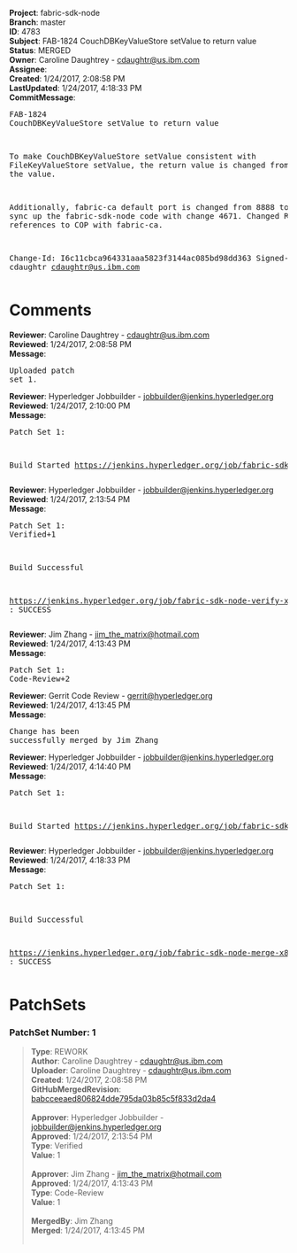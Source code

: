 <strong>Project</strong>: fabric-sdk-node<br><strong>Branch</strong>: master<br><strong>ID</strong>: 4783<br><strong>Subject</strong>: FAB-1824 CouchDBKeyValueStore setValue to return value<br><strong>Status</strong>: MERGED<br><strong>Owner</strong>: Caroline Daughtrey - cdaughtr@us.ibm.com<br><strong>Assignee</strong>:<br><strong>Created</strong>: 1/24/2017, 2:08:58 PM<br><strong>LastUpdated</strong>: 1/24/2017, 4:18:33 PM<br><strong>CommitMessage</strong>:<br><pre>FAB-1824 CouchDBKeyValueStore setValue to return value

To make CouchDBKeyValueStore setValue consistent with
FileKeyValueStore setValue, the return value is changed
from boolean to the value.

Additionally, fabric-ca default port is changed from 8888
to 7054 to sync up the fabric-sdk-node code with
change 4671.  Changed README.md references to COP with
fabric-ca.

Change-Id: I6c11cbca964331aaa5823f3144ac085bd98dd363
Signed-off-by: cdaughtr <cdaughtr@us.ibm.com>
</pre><h1>Comments</h1><strong>Reviewer</strong>: Caroline Daughtrey - cdaughtr@us.ibm.com<br><strong>Reviewed</strong>: 1/24/2017, 2:08:58 PM<br><strong>Message</strong>: <pre>Uploaded patch set 1.</pre><strong>Reviewer</strong>: Hyperledger Jobbuilder - jobbuilder@jenkins.hyperledger.org<br><strong>Reviewed</strong>: 1/24/2017, 2:10:00 PM<br><strong>Message</strong>: <pre>Patch Set 1:

Build Started https://jenkins.hyperledger.org/job/fabric-sdk-node-verify-x86_64/315/</pre><strong>Reviewer</strong>: Hyperledger Jobbuilder - jobbuilder@jenkins.hyperledger.org<br><strong>Reviewed</strong>: 1/24/2017, 2:13:54 PM<br><strong>Message</strong>: <pre>Patch Set 1: Verified+1

Build Successful 

https://jenkins.hyperledger.org/job/fabric-sdk-node-verify-x86_64/315/ : SUCCESS</pre><strong>Reviewer</strong>: Jim Zhang - jim_the_matrix@hotmail.com<br><strong>Reviewed</strong>: 1/24/2017, 4:13:43 PM<br><strong>Message</strong>: <pre>Patch Set 1: Code-Review+2</pre><strong>Reviewer</strong>: Gerrit Code Review - gerrit@hyperledger.org<br><strong>Reviewed</strong>: 1/24/2017, 4:13:45 PM<br><strong>Message</strong>: <pre>Change has been successfully merged by Jim Zhang</pre><strong>Reviewer</strong>: Hyperledger Jobbuilder - jobbuilder@jenkins.hyperledger.org<br><strong>Reviewed</strong>: 1/24/2017, 4:14:40 PM<br><strong>Message</strong>: <pre>Patch Set 1:

Build Started https://jenkins.hyperledger.org/job/fabric-sdk-node-merge-x86_64/90/</pre><strong>Reviewer</strong>: Hyperledger Jobbuilder - jobbuilder@jenkins.hyperledger.org<br><strong>Reviewed</strong>: 1/24/2017, 4:18:33 PM<br><strong>Message</strong>: <pre>Patch Set 1:

Build Successful 

https://jenkins.hyperledger.org/job/fabric-sdk-node-merge-x86_64/90/ : SUCCESS</pre><h1>PatchSets</h1><h3>PatchSet Number: 1</h3><blockquote><strong>Type</strong>: REWORK<br><strong>Author</strong>: Caroline Daughtrey - cdaughtr@us.ibm.com<br><strong>Uploader</strong>: Caroline Daughtrey - cdaughtr@us.ibm.com<br><strong>Created</strong>: 1/24/2017, 2:08:58 PM<br><strong>GitHubMergedRevision</strong>: [babcceeaed806824dde795da03b85c5f833d2da4](https://github.com/hyperledger-gerrit-archive/fabric-sdk-node/commit/babcceeaed806824dde795da03b85c5f833d2da4)<br><br><strong>Approver</strong>: Hyperledger Jobbuilder - jobbuilder@jenkins.hyperledger.org<br><strong>Approved</strong>: 1/24/2017, 2:13:54 PM<br><strong>Type</strong>: Verified<br><strong>Value</strong>: 1<br><br><strong>Approver</strong>: Jim Zhang - jim_the_matrix@hotmail.com<br><strong>Approved</strong>: 1/24/2017, 4:13:43 PM<br><strong>Type</strong>: Code-Review<br><strong>Value</strong>: 1<br><br><strong>MergedBy</strong>: Jim Zhang<br><strong>Merged</strong>: 1/24/2017, 4:13:45 PM<br><br></blockquote>